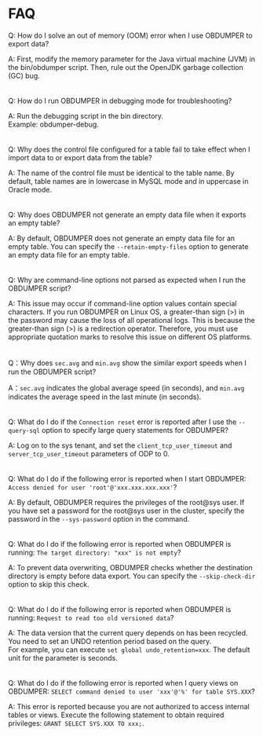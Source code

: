 FAQ
=========================


Q: How do I solve an out of memory (OOM) error when I use OBDUMPER to export data?

A: First, modify the memory parameter for the Java virtual machine (JVM) in the bin/obdumper script. Then, rule out the OpenJDK garbage collection (GC) bug.
<br><br><br>
Q: How do I run OBDUMPER in debugging mode for troubleshooting?

A: Run the debugging script in the bin directory. <br>Example: obdumper-debug.
<br><br><br>
Q: Why does the control file configured for a table fail to take effect when I import data to or export data from the table?

A: The name of the control file must be identical to the table name. By default, table names are in lowercase in MySQL mode and in uppercase in Oracle mode.
<br><br><br>
Q: Why does OBDUMPER not generate an empty data file when it exports an empty table?

A: By default, OBDUMPER does not generate an empty data file for an empty table. You can specify the `--retain-empty-files` option to generate an empty data file for an empty table.
<br><br><br>
Q: Why are command-line options not parsed as expected when I run the OBDUMPER script?

A: This issue may occur if command-line option values contain special characters. If you run OBDUMPER on Linux OS, a greater-than sign (\>) in the password may cause the loss of all operational logs. This is because the greater-than sign (\>) is a redirection operator. Therefore, you must use appropriate quotation marks to resolve this issue on different OS platforms.
<br><br><br>
Q：Why does `sec.avg` and `min.avg` show the similar export speeds when I run the OBDUMPER script?

A：`sec.avg` indicates the global average speed (in seconds), and `min.avg` indicates the average speed in the last minute (in seconds).
<br><br><br>
Q: What do I do if the `Connection reset` error is reported after I use the `--query-sql` option to specify large query statements for OBDUMPER?

A: Log on to the sys tenant, and set the `client_tcp_user_timeout` and `server_tcp_user_timeout` parameters of ODP to 0.
<br><br><br>
Q: What do I do if the following error is reported when I start OBDUMPER: `Access denied for user 'root'@'xxx.xxx.xxx.xxx'`?

A: By default, OBDUMPER requires the privileges of the root@sys user. If you have set a password for the root@sys user in the cluster, specify the password in the `--sys-password` option in the command.
<br><br><br>
Q: What do I do if the following error is reported when OBDUMPER is running: `The target directory: "xxx" is not empty`?

A: To prevent data overwriting, OBDUMPER checks whether the destination directory is empty before data export. You can specify the `--skip-check-dir` option to skip this check.
<br><br><br>
Q: What do I do if the following error is reported when OBDUMPER is running: `Request to read too old versioned data`?

A: The data version that the current query depends on has been recycled. You need to set an UNDO retention period based on the query.  <br>For example, you can execute `set global undo_retention=xxx`. The default unit for the parameter is seconds.
<br><br><br>
Q: What do I do if the following error is reported when I query views on OBDUMPER: `SELECT command denied to user 'xxx'@'%' for table SYS.XXX`?

A: This error is reported because you are not authorized to access internal tables or views. Execute the following statement to obtain required privileges: `GRANT SELECT SYS.XXX TO xxx;`.